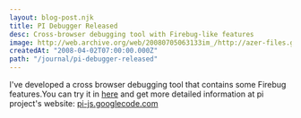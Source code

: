 ```yaml
---
layout: blog-post.njk
title: PI Debugger Released
desc: Cross-browser debugging tool with Firebug-like features
image: http://web.archive.org/web/20080705063133im_/http://azer-files.googlecode.com/files/pi-debugger.png
createdAt: "2008-04-02T07:00:00.000Z"
path: "/journal/pi-debugger-released"
---
```


I've developed a cross browser debugging tool that contains some Firebug features.You can try it in [here](http://web.archive.org/web/20080705063133/http://kodfabrik.com/app/pi.debugger) and
get more detailed information at pi project's website: [pi-js.googlecode.com](http://pi-js.googlecode.com)
